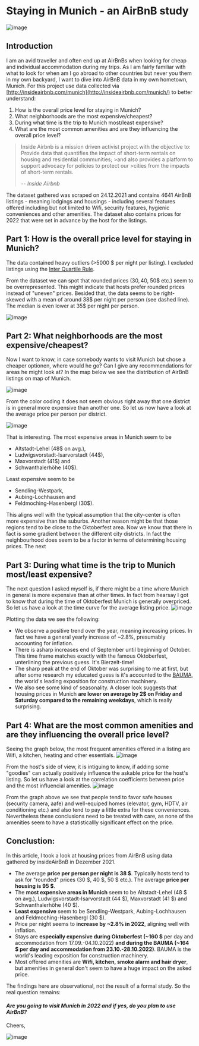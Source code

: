 # Staying in Munich - an AirBnB study

![image](https://user-images.githubusercontent.com/8439378/155898926-44037c38-630d-4cfb-89f4-5ebc7fd79d8a.png)

## Introduction

I am an avid traveller and often end up at AirBnBs when looking for cheap and individual accommodation during my trips. As I am fairly familiar with what to look for when am I go abroad to other countries but never you them in my own backyard, I want to dive into AirBnB data in my own hometown, Munich. For this project use data collected via [http://insideairbnb.com/munich](http://insideairbnb.com/munich/) to better understand:

  1. How is the overall price level for staying in Munich?
  2. What neighborhoods are the most expensive/cheapest?
  3. During what time is the trip to Munich most/least expensive?
  4. What are the most common amenities and are they influencing the overall price level?

>Inside Airbnb is a mission driven activist project with the objective to: Provide data that quantifies the impact of short-term rentals on housing and residential communities; >and also provides a platform to support advocacy for policies to protect our >cities from the impacts of short-term rentals.
>
> -- <cite>Inside Airbnb</cite>

The dataset gathered was scraped on 24.12.2021 and contains 4641 AirBnB listings - meaning lodgings and housings - including several features offered including but not limited to Wifi, security features, hygienic conveniences and other amenities. The dataset also contains prices for 2022 that were set in advance by the host for the listings.

## Part 1: How is the overall price level for staying in Munich?

The data contained heavy outliers (>5000 $ per night per listing). I excluded listings using the [Inter Quartile Rule](https://en.wikipedia.org/wiki/Interquartile_range). 

From the dataset we can spot that rounded prices (30$, 40$, 50$ etc.) seem to be overrepresented. This might indicate that hosts prefer rounded prices instead of "uneven" prices. Besided that, the data seems to be right-skewed with a mean of around 38$ per night per person (see dashed line). The median is even lower at 35$ per night per person.

![image](https://user-images.githubusercontent.com/8439378/156415719-b770df08-d632-4636-9cba-305390a0b1ba.png)


## Part 2: What neighborhoods are the most expensive/cheapest?

Now I want to know, in case somebody wants to visit Munich but chose a cheaper optionen, where would he go? Can I give any recommendations for areas he might look at?
In the map below we see the distribution of AirBnB listings on map of Munich.

![image](https://user-images.githubusercontent.com/8439378/156256021-5f4dd0cd-5296-49d3-be4d-881f86da04c5.png)

From the color coding it does not seem obvious right away that one district is in general more expensive than another one. So let us now have a look at the average price per person per district.

![image](https://user-images.githubusercontent.com/8439378/156255520-5331b2af-2879-4731-8bed-defc4425ac89.png)

That is interesting. The most expensive areas in Munich seem to be

- Altstadt-Lehel (48$ on avg.),
- Ludwigsvorstadt-Isarvorstadt (44$),
- Maxvorstadt (41$) and
- Schwanthalerhöhe (40$).

Least expensive seem to be

- Sendling-Westpark,
- Aubing-Lochhausen and
- Feldmoching-Hasenbergl (30$).

This aligns well with the typical assumption that the city-center is often more expensive than the suburbs. Another reason might be that those regions tend to be close to the Oktoberfest area.
Now we know that there in fact is some gradient between the different city districts. In fact the neighbourhood does seem to be a factor in terms of determining housing prices. The next

## Part 3: During what time is the trip to Munich most/least expensive?
The next question I asked myself is, if there might be a time where Munich in general is more expensive than at other times. In fact from hearsay I got to know that during the time of Oktoberfest Munich is generally overpriced. So let us have a look at the time curve for the average listing price.
![image](https://user-images.githubusercontent.com/8439378/156264291-baca2c16-7fdf-4278-8417-7b7b1b9edd91.png)

Plotting the data we see the following:

- We observe a positive trend over the year, meaning increasing prices. In fact we have a general yearly increase of ~2.8%, presumably accounting for inflation.
- There is asharp increases end of September until beginning of October. This time frame matches exactly with the famous Oktoberfest, unterlining the previous guess. It's Bierzelt-time!
- The sharp peak at the end of Oktober was surprising to me at first, but after some research my educated guess is it's accounted to the [BAUMA](https://bauma.de/en/), the world's leading exposition for construction machinery.
- We also see some kind of seasonality. A closer look suggests that housing prices in Munich **are lower on average by 2$ on Friday and Saturday compared to the remaining weekdays**, which is really surprising.

## Part 4: What are the most common amenities and are they influencing the overall price level?

Seeing the graph below, the most frequent amenities offered in a listing are Wifi, a kitchen, heating and other essentials. 
![image](https://user-images.githubusercontent.com/8439378/156413012-d4e0580c-e6c8-4fd9-bab8-52c9699ae23d.png)

From the host's side of view, it is intiguing to know, if adding some "goodies" can actually positively influence the askable price for the host's listing. So let us have a look at the correlation coefficients between price and the most influencial amenities.
![image](https://user-images.githubusercontent.com/8439378/156413350-5c2cf6b0-8be9-4c35-8acf-8543141e239f.png)

From the graph above we see that people tend to favor safe houses (security camera, aafe) and well-equiped homes (elevator, gym, HDTV, air conditioning etc.) and also tend to pay a little extra for these conveniences. Nevertheless these conclusions need to be treated with care, as none of the amenities seem to have a statisticallly significant effect on the price.

## Conclustion:

In this article, I took a look at housing prices from AirBnB using data gathered by insideAirBnB in Dezember 2021.

- The average **price per person per night is 38 \$**. Typically hosts tend to ask for "rounded" prices (30 \$, 40 \$, 50 \$ etc.). The average **price per housing is 95 \$**.
- The **most expensive areas in Munich** seem to be Altstadt-Lehel (48 \$ on avg.), Ludwigsvorstadt-Isarvorstadt (44 \$), Maxvorstadt (41 \$) and Schwanthalerhöhe (40 \$).
- **Least expensive** seem to be Sendling-Westpark, Aubing-Lochhausen and Feldmoching-Hasenbergl (30 \$).
- Price per night seems to **increase by ~2.8% in 2022**, aligning well with inflation.
- Stays are **especially expensive during Oktoberfest (~160 \$** per day and accommodation from 17.09.-04.10.2022) **and during the BAUMA (~164 \$ per day and accommodation from 23.10.-28.10.2022)**. BAUMA is the world's leading exposition for construction machinery.
- Most offered amenities are **Wifi, kitchen, smoke alarm and hair dryer**, but amenities in general don't seem to have a huge impact on the asked price.

The findings here are observational, not the result of a formal study. So the real question remains:

#### *Are you going to visit Munich in 2022 and if yes, do you plan to use AirBnB?*

Cheers,

![image](https://user-images.githubusercontent.com/8439378/156263912-e4a7a342-3409-47cd-ac5b-5552f22849fa.png)
